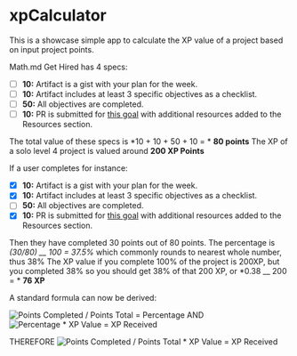 # xpCalculator
This is a showcase simple app to calculate the XP value of a project based on input project points.

Math.md
Get Hired has 4 specs:
- [ ] __10:__ Artifact is a gist with your plan for the week.
- [ ] __10:__ Artifact includes at least 3 specific objectives as a checklist.
- [ ] __50:__ All objectives are completed.
- [ ] __10:__ PR is submitted for [this goal](https://github.com/GuildCrafts/web-development-js/blob/master/_goals/368-Get_Hired.md) with additional resources added to the Resources section.

The total value of these specs is *10 + 10 + 50 + 10 = * __80 points__
The XP of a solo level 4 project is valued around __200 XP Points__

If a user completes for instance:
- [x] __10:__ Artifact is a gist with your plan for the week.
- [x] __10:__ Artifact includes at least 3 specific objectives as a checklist.
- [ ] __50:__ All objectives are completed.
- [x] __10:__ PR is submitted for [this goal](https://github.com/GuildCrafts/web-development-js/blob/master/_goals/368-Get_Hired.md) with additional resources added to the Resources section.

Then they have completed 30 points out of 80 points. The percentage is *(30/80) __ 100 = 37.5%* which commonly rounds to nearest whole number, thus 38%
The XP value if you complete 100% of the project is 200XP, but you completed 38% so you should get 38% of that 200 XP, or *0.38 __ 200 = * __76 XP__

A standard formula can now be derived:

![Points Completed / Points Total = Percentage](math/mathone.gif)
AND
![Percentage * XP Value = XP Received](math/mathtwo.gif)

THEREFORE
![Points Completed / Points Total * XP Value = XP Received](math/maththree.gif)
